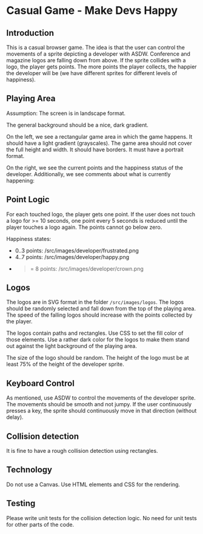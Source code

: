 # Casual Game - Make Devs Happy

## Introduction

This is a casual browser game. The idea is that the user can control the movements of a sprite depicting a developer with ASDW. Conference and magazine logos are falling down from above. If the sprite collides with a logo, the player gets points. The more points the player collects, the happier the developer will be (we have different sprites for different levels of happiness).

## Playing Area

Assumption: The screen is in landscape format.

The general background should be a nice, dark gradient.

On the left, we see a rectangular game area in which the game happens. It should have a light gradient (grayscales). The game area should not cover the full height and width. It should have borders. It must have a portrait format.

On the right, we see the current points and the happiness status of the developer. Additionally, we see comments about what is currently happening:

## Point Logic

For each touched logo, the player gets one point. If the user does not touch a logo for >= 10 seconds, one point every 5 seconds is reduced until the player touches a logo again. The points cannot go below zero.

Happiness states:

* 0..3 points: /src/images/developer/frustrated.png
* 4..7 points: /src/images/developer/happy.png
* >= 8 points: /src/images/developer/crown.png

## Logos

The logos are in SVG format in the folder `/src/images/logos`. The logos should be randomly selected and fall down from the top of the playing area. The speed of the falling logos should increase with the points collected by the player.

The logos contain paths and rectangles. Use CSS to set the fill color of those elements. Use a rather dark color for the logos to make them stand out against the light background of the playing area.

The size of the logo should be random. The height of the logo must be at least 75% of the height of the developer sprite.

## Keyboard Control

As mentioned, use ASDW to control the movements of the developer sprite. The movements should be smooth and not jumpy. If the user continuously presses a key, the sprite should continuously move in that direction (without delay).

## Collision detection

It is fine to have a rough collision detection using rectangles.

## Technology

Do not use a Canvas. Use HTML elements and CSS for the rendering.

## Testing

Please write unit tests for the collision detection logic. No need for unit tests for other parts of the code.
